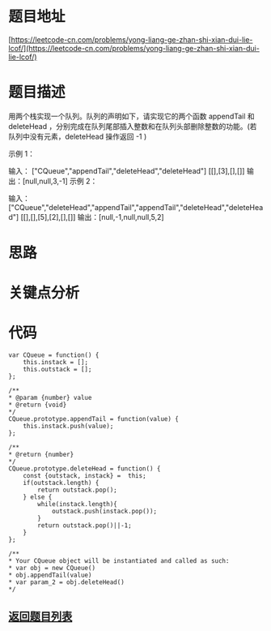 # 题目地址

[https://leetcode-cn.com/problems/yong-liang-ge-zhan-shi-xian-dui-lie-lcof/](https://leetcode-cn.com/problems/yong-liang-ge-zhan-shi-xian-dui-lie-lcof/)

# 题目描述
用两个栈实现一个队列。队列的声明如下，请实现它的两个函数 appendTail 和 deleteHead ，分别完成在队列尾部插入整数和在队列头部删除整数的功能。(若队列中没有元素，deleteHead 操作返回 -1 )


示例 1：

输入：
["CQueue","appendTail","deleteHead","deleteHead"]
[[],[3],[],[]]
输出：[null,null,3,-1]
示例 2：

输入：
["CQueue","deleteHead","appendTail","appendTail","deleteHead","deleteHead"]
[[],[],[5],[2],[],[]]
输出：[null,-1,null,null,5,2]

# 思路

# 关键点分析

# 代码

    var CQueue = function() {
        this.instack = [];
        this.outstack = [];
    };

    /** 
    * @param {number} value
    * @return {void}
    */
    CQueue.prototype.appendTail = function(value) {
        this.instack.push(value);
    };

    /**
    * @return {number}
    */
    CQueue.prototype.deleteHead = function() {
        const {outstack, instack} =  this;
        if(outstack.length) {
            return outstack.pop();
        } else {
            while(instack.length){
                outstack.push(instack.pop());
            }
            return outstack.pop()||-1;
        }
    };

    /**
    * Your CQueue object will be instantiated and called as such:
    * var obj = new CQueue()
    * obj.appendTail(value)
    * var param_2 = obj.deleteHead()
    */

## [返回题目列表](../../README.md)